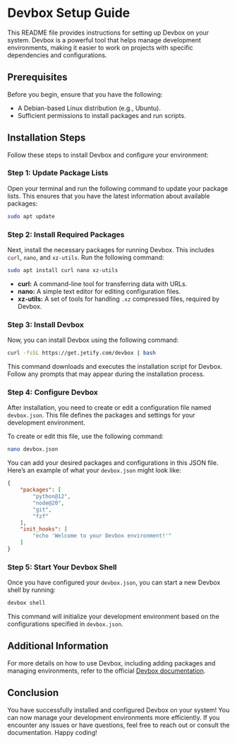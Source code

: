 # Devbox Setup Guide

This README file provides instructions for setting up Devbox on your system. Devbox is a powerful tool that helps manage development environments, making it easier to work on projects with specific dependencies and configurations.

## Prerequisites

Before you begin, ensure that you have the following:

- A Debian-based Linux distribution (e.g., Ubuntu).
- Sufficient permissions to install packages and run scripts.

## Installation Steps

Follow these steps to install Devbox and configure your environment:

### Step 1: Update Package Lists

Open your terminal and run the following command to update your package lists. This ensures that you have the latest information about available packages:

```bash
sudo apt update
```

### Step 2: Install Required Packages

Next, install the necessary packages for running Devbox. This includes `curl`, `nano`, and `xz-utils`. Run the following command:

```bash
sudo apt install curl nano xz-utils
```

- **curl:** A command-line tool for transferring data with URLs.
- **nano:** A simple text editor for editing configuration files.
- **xz-utils:** A set of tools for handling `.xz` compressed files, required by Devbox.

### Step 3: Install Devbox

Now, you can install Devbox using the following command:

```bash
curl -fsSL https://get.jetify.com/devbox | bash
```

This command downloads and executes the installation script for Devbox. Follow any prompts that may appear during the installation process.

### Step 4: Configure Devbox

After installation, you need to create or edit a configuration file named `devbox.json`. This file defines the packages and settings for your development environment.

To create or edit this file, use the following command:

```bash
nano devbox.json
```

You can add your desired packages and configurations in this JSON file. Here’s an example of what your `devbox.json` might look like:

```json
{
    "packages": [
        "python@12",
        "node@20",
        "git",
        "fzf"
    ],
    "init_hooks": [
        "echo 'Welcome to your Devbox environment!'"
    ]
}
```

### Step 5: Start Your Devbox Shell

Once you have configured your `devbox.json`, you can start a new Devbox shell by running:

```bash
devbox shell
```

This command will initialize your development environment based on the configurations specified in `devbox.json`.

## Additional Information

For more details on how to use Devbox, including adding packages and managing environments, refer to the official [Devbox documentation](https://www.jetify.com/docs/devbox).

## Conclusion

You have successfully installed and configured Devbox on your system! You can now manage your development environments more efficiently. If you encounter any issues or have questions, feel free to reach out or consult the documentation. Happy coding!